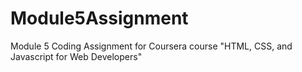 # Module5Assignment
Module 5 Coding Assignment for Coursera course "HTML, CSS, and Javascript for Web Developers"
